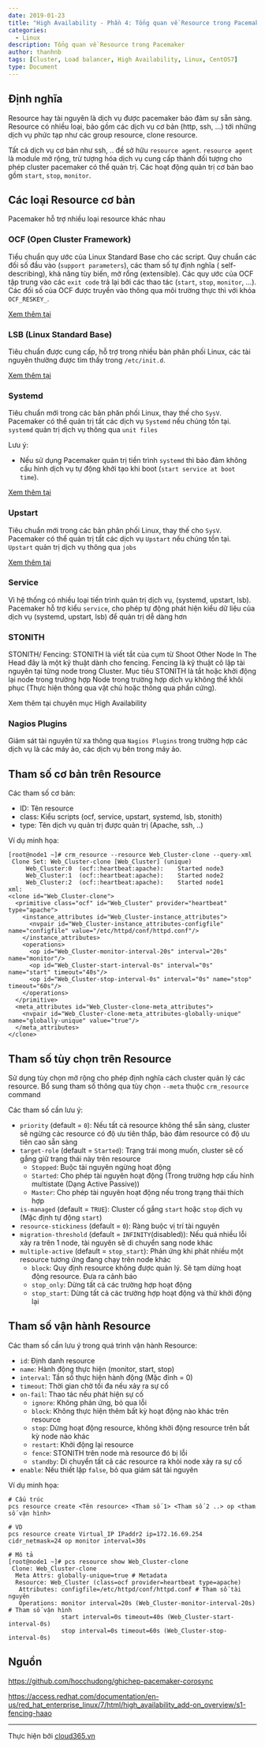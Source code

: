 ```yaml
---
date: 2019-01-23
title: "High Availability - Phần 4: Tổng quan về Resource trong Pacemaker"
categories:
  - Linux
description: Tổng quan về Resource trong Pacemaker
author: thanhnb
tags: [Cluster, Load balancer, High Availability, Linux, CentOS7]
type: Document
---
```


## Định nghĩa
Resource hay tài nguyên là dịch vụ được pacemaker bảo đảm sự sẵn sàng. Resource có nhiều loại, bảo gồm các dịch vụ cơ bản (http, ssh, ...) tới những dịch vụ phức tạp như các group resource, clone resource.

Tất cả dịch vụ cơ bản như ssh, .. đề sở hữu `resource agent`. `resource agent` là module mở rộng, trừ tượng hóa dịch vụ cung cấp thành đối tượng cho phép cluster pacemaker có thể quản trị. Các hoạt động quản trị cơ bản bao gồm `start`, `stop`, `monitor`.

## Các loại Resource cơ bản

Pacemaker hỗ trợ nhiều loại resource khác nhau

### OCF (Open Cluster Framework)
Tiểu chuẩn quy ước của Linux Standard Base cho các script. Quy chuẩn các đối số đầu vào (`support parameters`), các tham số tự định nghĩa ( self-describing), khả năng tùy biến, mở rổng (extensible). Các quy ước của OCF tập trung vào các `exit code` trả lại bởi các thao tác (`start`, `stop`, `monitor`, ...). Các đối số của OCF được truyền vào thông qua môi trường thực thì với khóa `OCF_RESKEY_`.

[Xem thêm tại](https://en.wikipedia.org/wiki/Open_Cluster_Framework)

### LSB (Linux Standard Base)
Tiêu chuẩn được cung cấp, hỗ trợ trong nhiều bản phân phối Linux, các tài nguyên thường được tìm thấy trong `/etc/init.d`. 

[Xem thêm tại](https://en.wikipedia.org/wiki/Linux_Standard_Base)

### Systemd
Tiêu chuẩn mới trong các bản phân phối Linux, thay thế cho `SysV`.
Pacemaker có thể quản trị tất các dịch vụ `Systemd` nếu chúng tồn tại. `systemd` quản trị dịch vụ thông qua `unit files`

Lưu ý:
- Nếu sử dụng Pacemaker quản trị tiền trình `systemd` thì bảo đảm không cấu hình dịch vụ tự động khởi tạo khi boot (`start service at boot time`).

[Xem thêm tại](https://en.wikipedia.org/wiki/Systemd)

### Upstart
Tiêu chuẩn mới trong các bản phân phối Linux, thay thế cho `SysV`.
Pacemaker có thể quản trị tất các dịch vụ `Upstart` nếu chúng tồn tại. `Upstart` quản trị dịch vụ thông qua `jobs`

[Xem thêm tại](https://en.wikipedia.org/wiki/Upstart)

### Service
Vì hệ thống có nhiều loại tiến trình quản trị dịch vụ, (systemd, upstart, lsb). Pacemaker hỗ trợ kiểu `service`, cho phép tự động phát hiện kiểu dữ liệu của dịch vụ (systemd, upstart, lsb) để quản trị dễ dàng hơn

### STONITH
STONITH/ Fencing: STONITH là viết tắt của cụm từ Shoot Other Node In The Head đây là một kỹ thuật dành cho fencing. Fencing là kỹ thuật cô lập tài nguyên tại từng node trong Cluster. Mục tiêu STONITH là tắt hoặc khởi động lại node trong trường hợp Node trong trường hợp dịch vụ không thể khôi phục (Thực hiện thông qua vật chủ hoặc thông qua phần cứng).

Xem thêm tại chuyên mục High Availability

### Nagios Plugins
Giảm sát tài nguyên từ xa thông qua `Nagios Plugins` trong trường hợp các dịch vụ là các máy ảo, các dịch vụ bên trong máy ảo.

## Tham số cơ bản trên Resource
Các tham số cơ bản:
- ID: Tên resource
- class: Kiểu scripts (ocf, service, upstart, systemd, lsb, stonith)
- type: Tên dịch vụ quản trị được quản trị (Apache, ssh, ..)

Ví dụ minh họa:

```
[root@node1 ~]# crm_resource --resource Web_Cluster-clone --query-xml
 Clone Set: Web_Cluster-clone [Web_Cluster] (unique)
     Web_Cluster:0	(ocf::heartbeat:apache):	Started node3
     Web_Cluster:1	(ocf::heartbeat:apache):	Started node2
     Web_Cluster:2	(ocf::heartbeat:apache):	Started node1
xml:
<clone id="Web_Cluster-clone">
  <primitive class="ocf" id="Web_Cluster" provider="heartbeat" type="apache">
    <instance_attributes id="Web_Cluster-instance_attributes">
      <nvpair id="Web_Cluster-instance_attributes-configfile" name="configfile" value="/etc/httpd/conf/httpd.conf"/>
    </instance_attributes>
    <operations>
      <op id="Web_Cluster-monitor-interval-20s" interval="20s" name="monitor"/>
      <op id="Web_Cluster-start-interval-0s" interval="0s" name="start" timeout="40s"/>
      <op id="Web_Cluster-stop-interval-0s" interval="0s" name="stop" timeout="60s"/>
    </operations>
  </primitive>
  <meta_attributes id="Web_Cluster-clone-meta_attributes">
    <nvpair id="Web_Cluster-clone-meta_attributes-globally-unique" name="globally-unique" value="true"/>
  </meta_attributes>
</clone>
```

## Tham số tùy chọn trên Resource
Sử dụng tùy chọn mở rộng cho phép định nghĩa cách cluster quản lý các resource. Bổ sung tham số thông qua tùy chọn `--meta` thuộc `crm_resource` command

Các tham số cần lưu ý:
- `priority` (default = `0`): Nếu tất cả resource không thể sẵn sàng, cluster sẽ ngừng các resource có độ ưu tiên thấp, bảo đảm resource có độ ưu tiên cao sẵn sàng
- `target-role` (default = `Started`): Trạng trái mong muốn, cluster sẽ cố gắng giữ trạng thái này trên resource
  - `Stopped`: Buộc tài nguyên ngừng hoạt động
  - `Started`: Cho phép tài nguyên hoạt động (Trong trường hợp cấu hình multistate (Dạng Active Passive))
  - `Master`: Cho phép tài nguyên hoạt động nếu trong trạng thái thích hợp
- `is-managed` (default = `TRUE`): Cluster cố gắng `start` hoặc `stop` dịch vụ (Mặc định tự động `start`)
- `resource-stickiness` (default = `0`):  Ràng buộc vị trí tài nguyên
- `migration-threshold`	(default = `INFINITY`(disabled)): Nếu quá nhiều lỗi xảy ra trên 1 node, tài nguyên sẽ di chuyển sang node khác
- `multiple-active` (default = `stop_start`): Phản ứng khi phát nhiều một resource tương ứng đang chạy trên node khác
  - `block`: Quy định resource không được quản lý. Sẽ tạm dừng hoạt động resource. Đưa ra cảnh báo
  - `stop_only`: Dừng tất cả các trường hợp hoạt động
  - `stop_start`: Dừng tất cả các trường hợp hoạt động và thử khởi động lại

## Tham số vận hành Resource
Các tham số cần lưu ý trong quá trình vận hành Resource:
- `id`: Định danh resource
- `name`: Hành động thực hiện (monitor, start, stop)
- `interval`: Tần số thực hiện hành động (Mặc đinh = 0)
- `timeout`: Thời gian chờ tối đa nếu xảy ra sự cố
- `on-fail`: Thao tác nếu phát hiện sự cố
  - `ignore`: Không phản ứng, bỏ qua lỗi
  - `block`: Không thực hiện thêm bất kỳ hoạt động nào khác trên resource
  - `stop`: Dừng hoạt động resource, không khởi động resource trên bất kỳ node nào khác
  - `restart`: Khởi động lại resource
  - `fence`: STONITH trên node mà resource đó bị lỗi
  - `standby`: Di chuyển tất cả các resource ra khỏi node xảy ra sự cố
- `enable`: Nếu thiết lập `false`, bỏ qua giám sát tài nguyên

Ví dụ minh họa:
```
# Cấu trúc
pcs resource create <Tên resource> <Tham số 1> <Tham số 2 ..> op <tham số vận hình>

# VD
pcs resource create Virtual_IP IPaddr2 ip=172.16.69.254 cidr_netmask=24 op monitor interval=30s

# Mô tả
[root@node1 ~]# pcs resource show Web_Cluster-clone
 Clone: Web_Cluster-clone
  Meta Attrs: globally-unique=true # Metadata
  Resource: Web_Cluster (class=ocf provider=heartbeat type=apache)
   Attributes: configfile=/etc/httpd/conf/httpd.conf # Tham số tài nguyên
   Operations: monitor interval=20s (Web_Cluster-monitor-interval-20s) # Tham số vận hình
               start interval=0s timeout=40s (Web_Cluster-start-interval-0s)
               stop interval=0s timeout=60s (Web_Cluster-stop-interval-0s)
```

## Nguồn

https://github.com/hocchudong/ghichep-pacemaker-corosync

https://access.redhat.com/documentation/en-us/red_hat_enterprise_linux/7/html/high_availability_add-on_overview/s1-fencing-haao

---
Thực hiện bởi <a href="https://cloud365.vn/" target="_blank">cloud365.vn</a>